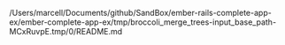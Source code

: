 /Users/marcell/Documents/github/SandBox/ember-rails-complete-app-ex/ember-complete-app-ex/tmp/broccoli_merge_trees-input_base_path-MCxRuvpE.tmp/0/README.md